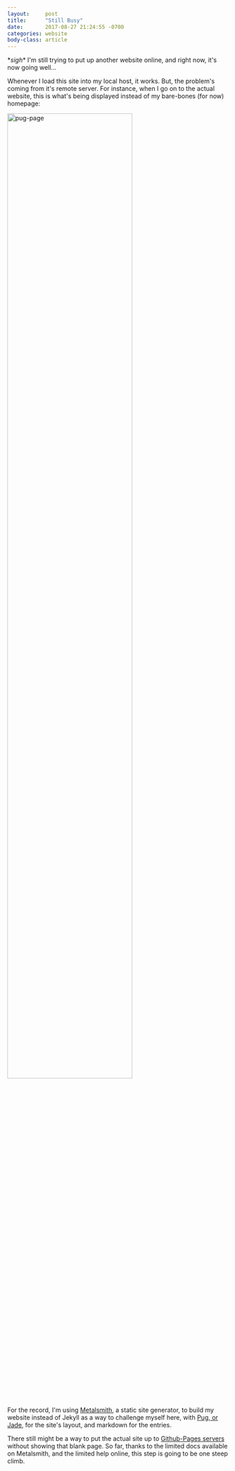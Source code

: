 ```yaml
---
layout:     post
title:      "Still Busy"
date:       2017-08-27 21:24:55 -0700
categories: website
body-class: article
---
```


\**sigh*\* I'm still trying to put up another website online, and right now, it's now going well...

Whenever I load this site into my local host, it works. But, the problem's coming from it's remote server. For instance, when I go on to the actual website, this is what's being displayed instead of my bare-bones (for now) homepage:

<img src="http://i.imgur.com/IxIzNY3.jpg" alt="pug-page" width="75%" height="75%" />

For the record, I'm using [Metalsmith][ms], a static site generator, to build my website instead of Jekyll as a way to challenge myself here, with [Pug, or Jade][pugjs], for the site's layout, and markdown for the entries.

There still might be a way to put the actual site up to [Github-Pages servers][gh-pages] without showing that blank page. So far, thanks to the limited docs available on Metalsmith, and the limited help online, this step is going to be one steep climb.

[ms]: "http://metalsmith.io/"
[pugjs]: "https://pugjs.org/"
[gh-pages]: "https://pages.github.com/"
